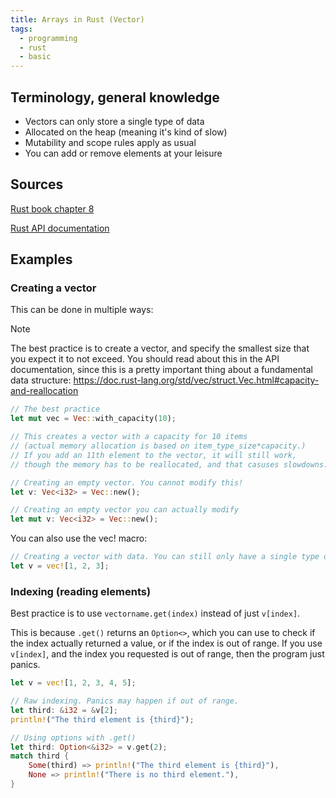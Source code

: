 ```yaml
---
title: Arrays in Rust (Vector)
tags:
  - programming
  - rust
  - basic
---
```

Terminology, general knowledge
---
- Vectors can only store a single type of data
- Allocated on the heap (meaning it's kind of slow)
- Mutability and scope rules apply as usual
- You can add or remove elements at your leisure

Sources
---
[Rust book chapter 8](https://doc.rust-lang.org/book/ch08-01-vectors.html)

[Rust API documentation](https://doc.rust-lang.org/std/vec/struct.Vec.html#)

Examples
---
### Creating a vector

This can be done in multiple ways:

> [!NOTE]  
> The best practice is to create a vector, and specify the smallest size that you expect it to not exceed. You should read about this in the API documentation, since this is a pretty important thing about a fundamental data structure:
> https://doc.rust-lang.org/std/vec/struct.Vec.html#capacity-and-reallocation

```rust
// The best practice
let mut vec = Vec::with_capacity(10);

// This creates a vector with a capacity for 10 items
// (actual memory allocation is based on item_type_size*capacity.)
// If you add an 11th element to the vector, it will still work,
// though the memory has to be reallocated, and that casuses slowdowns.
```

```rust
// Creating an empty vector. You cannot modify this!
let v: Vec<i32> = Vec::new();
```

```rust
// Creating an empty vector you can actually modify
let mut v: Vec<i32> = Vec::new();
```

You can also use the vec! macro:

```rust
// Creating a vector with data. You can still only have a single type of data here, but it's inferred.
let v = vec![1, 2, 3];
```

### Indexing (reading elements)

Best practice is to use `vectorname.get(index)` instead of just `v[index]`. 

This is because `.get()` returns an `Option<>`, which you can use to check if the index actually returned a value, or if the index is out of range. If you use `v[index]`, and the index you requested is out of range, then the program just panics.

```rust
let v = vec![1, 2, 3, 4, 5];

// Raw indexing. Panics may happen if out of range.
let third: &i32 = &v[2];
println!("The third element is {third}");

// Using options with .get()
let third: Option<&i32> = v.get(2);
match third {
	Some(third) => println!("The third element is {third}"),
	None => println!("There is no third element."),
}
```